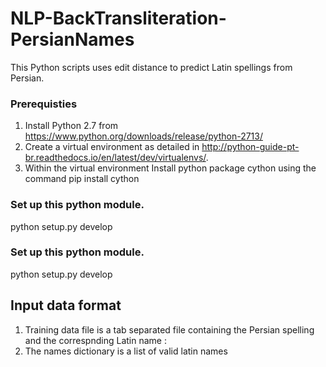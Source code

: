 # NLP-BackTransliteration-PersianNames
This Python scripts uses edit distance to predict Latin spellings from Persian.

### Prerequisties 
1. Install Python 2.7 from https://www.python.org/downloads/release/python-2713/
2. Create a virtual environment as detailed in http://python-guide-pt-br.readthedocs.io/en/latest/dev/virtualenvs/.
3. Within the virtual environment Install python package cython using the command
    pip install cython

### Set up this python module.
python setup.py develop

### Set up this python module.
python setup.py develop


  
## Input data format

1. Training data file is a tab separated file containing the Persian spelling and the correspnding Latin name :
2. The names dictionary is a list of valid latin names
